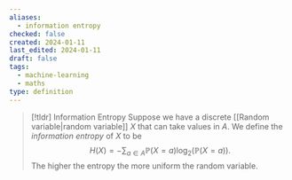 ```yaml
---
aliases:
  - information entropy
checked: false
created: 2024-01-11
last_edited: 2024-01-11
draft: false
tags:
  - machine-learning
  - maths
type: definition
---
```

>[!tldr] Information Entropy
>Suppose we have a discrete [[Random variable|random variable]] $X$ that can take values in $A$. We define the *information entropy* of $X$ to be
>$$H(X) = - \sum_{a \in A} \mathbb{P}(X = a) \log_2 \left ( \mathbb{P}(X = a) \right ).$$
>The higher the entropy the more uniform the random variable.



